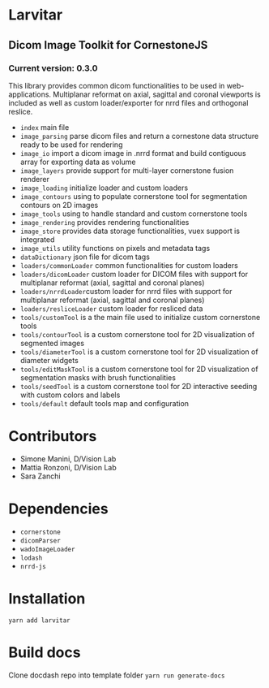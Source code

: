# Larvitar

## Dicom Image Toolkit for CornestoneJS

### Current version: 0.3.0

This library provides common dicom functionalities to be used in web-applications. Multiplanar reformat on axial, sagittal and coronal viewports is included as well as custom loader/exporter for nrrd files and orthogonal reslice.

- `index` main file
- `image_parsing` parse dicom files and return a cornestone data structure ready to be used for rendering
- `image_io` import a dicom image in .nrrd format and build contiguous array for exporting data as volume
- `image_layers` provide support for multi-layer cornerstone fusion renderer
- `image_loading` initialize loader and custom loaders
- `image_contours` using to populate cornerstone tool for segmentation contours on 2D images
- `image_tools` using to handle standard and custom cornerstone tools
- `image_rendering` provides rendering functionalities
- `image_store` provides data storage functionalities, vuex support is integrated
- `image_utils` utility functions on pixels and metadata tags
- `dataDictionary` json file for dicom tags
- `loaders/commonLoader` common functionalities for custom loaders
- `loaders/dicomLoader` custom loader for DICOM files with support for multiplanar reformat (axial, sagittal and coronal planes)
- `loaders/nrrdLoader`custom loader for nrrd files with support for multiplanar reformat (axial, sagittal and coronal planes)
- `loaders/resliceLoader` custom loader for resliced data
- `tools/customTool` is a the main file used to initialize custom cornerstone tools
- `tools/contourTool` is a custom cornerstone tool for 2D visualization of segmented images
- `tools/diameterTool` is a custom cornerstone tool for 2D visualization of diameter widgets
- `tools/editMaskTool` is a custom cornerstone tool for 2D visualization of segmentation masks with brush functionalities
- `tools/seedTool` is a custom cornerstone tool for 2D interactive seeding with custom colors and labels
- `tools/default` default tools map and configuration

# Contributors

- Simone Manini, D/Vision Lab
- Mattia Ronzoni, D/Vision Lab
- Sara Zanchi

# Dependencies

- `cornerstone`
- `dicomParser`
- `wadoImageLoader`
- `lodash`
- `nrrd-js`

# Installation

`yarn add larvitar`

# Build docs

Clone docdash repo into template folder
`yarn run generate-docs`
